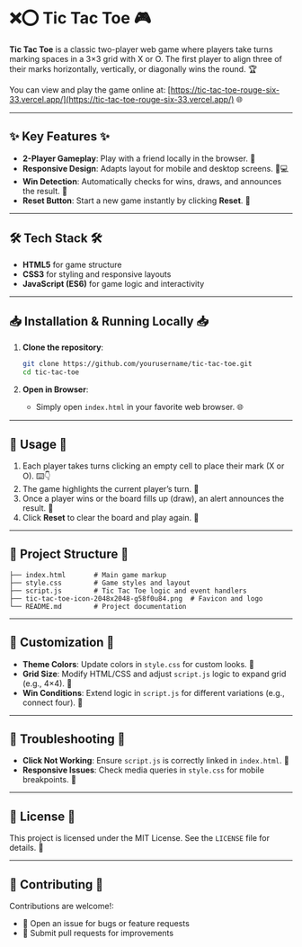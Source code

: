 # ❌⭕ Tic Tac Toe 🎮

**Tic Tac Toe** is a classic two-player web game where players take turns marking spaces in a 3×3 grid with X or O. The first player to align three of their marks horizontally, vertically, or diagonally wins the round. 🏆

You can view and play the game online at: [https://tic-tac-toe-rouge-six-33.vercel.app/](https://tic-tac-toe-rouge-six-33.vercel.app/) 🌐

---

## ✨ Key Features ✨

* **2-Player Gameplay**: Play with a friend locally in the browser. 🤝
* **Responsive Design**: Adapts layout for mobile and desktop screens. 📱💻
* **Win Detection**: Automatically checks for wins, draws, and announces the result. 🎉
* **Reset Button**: Start a new game instantly by clicking **Reset**. 🔄

---

## 🛠️ Tech Stack 🛠️

* **HTML5** for game structure
* **CSS3** for styling and responsive layouts
* **JavaScript (ES6)** for game logic and interactivity

---

## 📥 Installation & Running Locally 📥

1. **Clone the repository**:

   ```bash
   git clone https://github.com/yourusername/tic-tac-toe.git
   cd tic-tac-toe
   ```

2. **Open in Browser**:

   * Simply open `index.html` in your favorite web browser. 🌐

---

## 🚀 Usage 🚀

1. Each player takes turns clicking an empty cell to place their mark (X or O). ⌨️👇
2. The game highlights the current player’s turn. 🔄
3. Once a player wins or the board fills up (draw), an alert announces the result. 📣
4. Click **Reset** to clear the board and play again. 🔁

---

## 📁 Project Structure 📁

```
├── index.html       # Main game markup
├── style.css        # Game styles and layout
├── script.js        # Tic Tac Toe logic and event handlers
├── tic-tac-toe-icon-2048x2048-g58f0u84.png  # Favicon and logo
└── README.md        # Project documentation
```

---

## 🎨 Customization 🎨

* **Theme Colors**: Update colors in `style.css` for custom looks. 🎨
* **Grid Size**: Modify HTML/CSS and adjust `script.js` logic to expand grid (e.g., 4×4). 🔢
* **Win Conditions**: Extend logic in `script.js` for different variations (e.g., connect four). 🧩

---

## 🐞 Troubleshooting 🐞

* **Click Not Working**: Ensure `script.js` is correctly linked in `index.html`. 🔗
* **Responsive Issues**: Check media queries in `style.css` for mobile breakpoints. 📐

---

## 📄 License 📄

This project is licensed under the MIT License. See the `LICENSE` file for details. 📜

---

## 🤝 Contributing 🤝

Contributions are welcome!:

* 💬 Open an issue for bugs or feature requests
* 🔀 Submit pull requests for improvements
